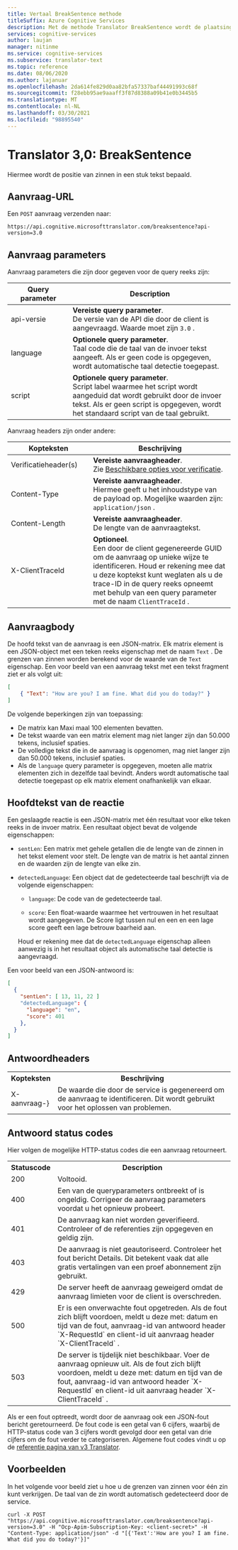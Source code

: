 ```yaml
---
title: Vertaal BreakSentence methode
titleSuffix: Azure Cognitive Services
description: Met de methode Translator BreakSentence wordt de plaatsing van de begrenzing van zinnen in een stuk tekst bepaald.
services: cognitive-services
author: laujan
manager: nitinme
ms.service: cognitive-services
ms.subservice: translator-text
ms.topic: reference
ms.date: 08/06/2020
ms.author: lajanuar
ms.openlocfilehash: 2da614fe829d0aa82bfa57337baf44491993c68f
ms.sourcegitcommit: f28ebb95ae9aaaff3f87d8388a09b41e0b3445b5
ms.translationtype: MT
ms.contentlocale: nl-NL
ms.lasthandoff: 03/30/2021
ms.locfileid: "98895540"
---
```

# <a name="translator-30-breaksentence"></a>Translator 3,0: BreakSentence

Hiermee wordt de positie van zinnen in een stuk tekst bepaald.

## <a name="request-url"></a>Aanvraag-URL

Een `POST` aanvraag verzenden naar:

```HTTP
https://api.cognitive.microsofttranslator.com/breaksentence?api-version=3.0
```

## <a name="request-parameters"></a>Aanvraag parameters

Aanvraag parameters die zijn door gegeven voor de query reeks zijn:

| Query parameter | Description |
| -------| ----------- |
| api-versie <img width=200/>   | **Vereiste query parameter**.<br/>De versie van de API die door de client is aangevraagd. Waarde moet zijn `3.0` . |
| language | **Optionele query parameter**.<br/>Taal code die de taal van de invoer tekst aangeeft. Als er geen code is opgegeven, wordt automatische taal detectie toegepast. |
| script    | **Optionele query parameter**.<br/>Script label waarmee het script wordt aangeduid dat wordt gebruikt door de invoer tekst. Als er geen script is opgegeven, wordt het standaard script van de taal gebruikt.  | 

Aanvraag headers zijn onder andere:

| Kopteksten | Beschrijving |
| ------- | ----------- |
| Verificatieheader(s) <img width=200/>  | **Vereiste aanvraagheader**.<br/>Zie <a href="/azure/cognitive-services/translator/reference/v3-0-reference#authentication">Beschikbare opties voor verificatie</a>. |
| Content-Type | **Vereiste aanvraagheader**.<br/>Hiermee geeft u het inhoudstype van de payload op. Mogelijke waarden zijn: `application/json` . |
| Content-Length    | **Vereiste aanvraagheader**.<br/>De lengte van de aanvraagtekst.  | 
| X-ClientTraceId   | **Optioneel**.<br/>Een door de client gegenereerde GUID om de aanvraag op unieke wijze te identificeren. Houd er rekening mee dat u deze koptekst kunt weglaten als u de trace-ID in de query reeks opneemt met behulp van een query parameter met de naam `ClientTraceId` .  | 

## <a name="request-body"></a>Aanvraagbody

De hoofd tekst van de aanvraag is een JSON-matrix. Elk matrix element is een JSON-object met een teken reeks eigenschap met de naam `Text` . De grenzen van zinnen worden berekend voor de waarde van de `Text` eigenschap. Een voor beeld van een aanvraag tekst met een tekst fragment ziet er als volgt uit:

```json
[
    { "Text": "How are you? I am fine. What did you do today?" }
]
```

De volgende beperkingen zijn van toepassing:

* De matrix kan Maxi maal 100 elementen bevatten.
* De tekst waarde van een matrix element mag niet langer zijn dan 50.000 tekens, inclusief spaties.
* De volledige tekst die in de aanvraag is opgenomen, mag niet langer zijn dan 50.000 tekens, inclusief spaties.
* Als de `language` query parameter is opgegeven, moeten alle matrix elementen zich in dezelfde taal bevindt. Anders wordt automatische taal detectie toegepast op elk matrix element onafhankelijk van elkaar.

## <a name="response-body"></a>Hoofdtekst van de reactie

Een geslaagde reactie is een JSON-matrix met één resultaat voor elke teken reeks in de invoer matrix. Een resultaat object bevat de volgende eigenschappen:

  * `sentLen`: Een matrix met gehele getallen die de lengte van de zinnen in het tekst element voor stelt. De lengte van de matrix is het aantal zinnen en de waarden zijn de lengte van elke zin. 

  * `detectedLanguage`: Een object dat de gedetecteerde taal beschrijft via de volgende eigenschappen:

     * `language`: De code van de gedetecteerde taal.

     * `score`: Een float-waarde waarmee het vertrouwen in het resultaat wordt aangegeven. De Score ligt tussen nul en een en een lage score geeft een lage betrouw baarheid aan.
     
    Houd er rekening mee dat de `detectedLanguage` eigenschap alleen aanwezig is in het resultaat object als automatische taal detectie is aangevraagd.

Een voor beeld van een JSON-antwoord is:

```json
[
  {
    "sentLen": [ 13, 11, 22 ]
    "detectedLanguage": {
      "language": "en",
      "score": 401
    },
  }
]
```

## <a name="response-headers"></a>Antwoordheaders

<table width="100%">
  <th width="20%">Kopteksten</th>
  <th>Beschrijving</th>
  <tr>
    <td>X-aanvraag-}</td>
    <td>De waarde die door de service is gegenereerd om de aanvraag te identificeren. Dit wordt gebruikt voor het oplossen van problemen.</td>
  </tr>
</table> 

## <a name="response-status-codes"></a>Antwoord status codes

Hier volgen de mogelijke HTTP-status codes die een aanvraag retourneert. 

<table width="100%">
  <th width="20%">Statuscode</th>
  <th>Description</th>
  <tr>
    <td>200</td>
    <td>Voltooid.</td>
  </tr>
  <tr>
    <td>400</td>
    <td>Een van de queryparameters ontbreekt of is ongeldig. Corrigeer de aanvraag parameters voordat u het opnieuw probeert.</td>
  </tr>
  <tr>
    <td>401</td>
    <td>De aanvraag kan niet worden geverifieerd. Controleer of de referenties zijn opgegeven en geldig zijn.</td>
  </tr>
  <tr>
    <td>403</td>
    <td>De aanvraag is niet geautoriseerd. Controleer het fout bericht Details. Dit betekent vaak dat alle gratis vertalingen van een proef abonnement zijn gebruikt.</td>
  </tr>
  <tr>
    <td>429</td>
    <td>De server heeft de aanvraag geweigerd omdat de aanvraag limieten voor de client is overschreden.</td>
  </tr>
  <tr>
    <td>500</td>
    <td>Er is een onverwachte fout opgetreden. Als de fout zich blijft voordoen, meldt u deze met: datum en tijd van de fout, aanvraag-id van antwoord header `X-RequestId` en client-id uit aanvraag header `X-ClientTraceId` .</td>
  </tr>
  <tr>
    <td>503</td>
    <td>De server is tijdelijk niet beschikbaar. Voer de aanvraag opnieuw uit. Als de fout zich blijft voordoen, meldt u deze met: datum en tijd van de fout, aanvraag-id van antwoord header `X-RequestId` en client-id uit aanvraag header `X-ClientTraceId` .</td>
  </tr>
</table> 

Als er een fout optreedt, wordt door de aanvraag ook een JSON-fout bericht geretourneerd. De fout code is een getal van 6 cijfers, waarbij de HTTP-status code van 3 cijfers wordt gevolgd door een getal van drie cijfers om de fout verder te categoriseren. Algemene fout codes vindt u op de [referentie pagina van v3 Translator](./v3-0-reference.md#errors). 

## <a name="examples"></a>Voorbeelden

In het volgende voor beeld ziet u hoe u de grenzen van zinnen voor één zin kunt verkrijgen. De taal van de zin wordt automatisch gedetecteerd door de service.

```curl
curl -X POST "https://api.cognitive.microsofttranslator.com/breaksentence?api-version=3.0" -H "Ocp-Apim-Subscription-Key: <client-secret>" -H "Content-Type: application/json" -d "[{'Text':'How are you? I am fine. What did you do today?'}]"
```
